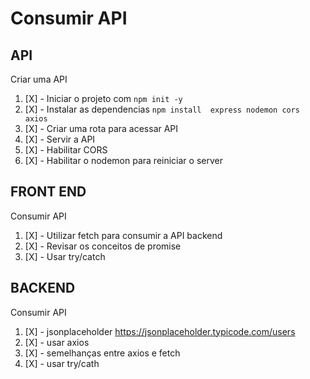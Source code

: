 # Consumir API

## API

Criar uma API
1. [X] - Iniciar o projeto com `npm init -y`
1. [X]  - Instalar as dependencias  `npm install  express nodemon cors axios`
1. [X]  - Criar uma rota para acessar API
1. [X]  - Servir a API
1. [X]  - Habilitar CORS
1. [X]  - Habilitar  o nodemon para reiniciar  o server

## FRONT END
Consumir API
1. [X]  - Utilizar fetch para consumir a API backend
1. [X]  - Revisar os conceitos de promise
1. [X]  - Usar try/catch


## BACKEND 
Consumir API
1. [X] - jsonplaceholder https://jsonplaceholder.typicode.com/users
1. [X] - usar axios
1. [X] - semelhanças entre axios e fetch
1. [X] - usar try/cath